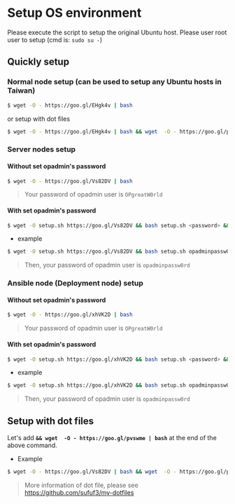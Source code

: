 # Setup OS environment

Please execute the script to setup the original Ubuntu host.
Please user root user to setup (cmd is: `sudo su -`)

## Quickly setup
### Normal node setup (can be used to setup any Ubuntu hosts in Taiwan)
```sh
$ wget -O - https://goo.gl/EHgk4v | bash
```
or setup with dot files
```sh
$ wget -O - https://goo.gl/EHgk4v | bash && wget  -O - https://goo.gl/pvswme | bash
```
### Server nodes setup
#### Without set opadmin's password
```sh
$ wget -O - https://goo.gl/Vs82DV | bash
```
> Your password of opadmin user is `OPgreatW0rld`

#### With set opadmin's password
```sh
$ wget -O setup.sh https://goo.gl/Vs82DV && bash setup.sh <password> && rm setup.sh
```
- example
```sh
$ wget -O setup.sh https://goo.gl/Vs82DV && bash setup.sh opadminpassw0rd && rm setup.sh
```
> Then, your password of opadmin user is `opadminpassw0rd`

### Ansible node (Deployment node) setup
#### Without set opadmin's password
```sh
$ wget -O - https://goo.gl/xhVK2D | bash
```
> Your password of opadmin user is `OPgreatW0rld`

#### With set opadmin's password
```sh
$ wget -O setup.sh https://goo.gl/xhVK2D && bash setup.sh <password> && rm setup.sh
```
- example
```sh
$ wget -O setup.sh https://goo.gl/xhVK2D && bash setup.sh opadminpassw0rd && rm setup.sh
```
> Then, your password of opadmin user is `opadminpassw0rd`

## Setup with dot files
Let's add **`&& wget  -O - https://goo.gl/pvswme | bash`** at the end of the above command.
- Example
```sh
$ wget -O - https://goo.gl/Vs82DV | bash && wget  -O - https://goo.gl/pvswme | bash
```
> More information of dot file, please see https://github.com/sufuf3/my-dotfiles
